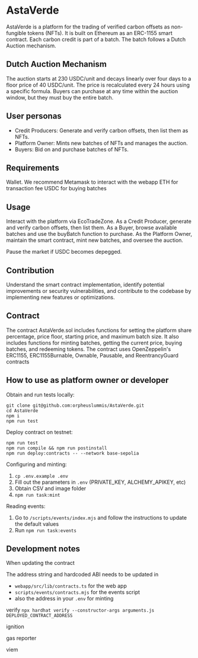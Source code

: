 # AstaVerde

AstaVerde is a platform for the trading of verified carbon offsets as non-fungible tokens (NFTs).
It is built on Ethereum as an ERC-1155 smart contract.
Each carbon credit is part of a batch. The batch follows a Dutch Auction mechanism.

## Dutch Auction Mechanism

The auction starts at 230 USDC/unit and decays linearly over four days to a floor price of 40 USDC/unit. The price is
recalculated every 24 hours using a specific formula. Buyers can purchase at any time within the auction window, but
they must buy the entire batch.

## User personas

- Credit Producers: Generate and verify carbon offsets, then list them as NFTs.
- Platform Owner: Mints new batches of NFTs and manages the auction.
- Buyers: Bid on and purchase batches of NFTs.

## Requirements

Wallet. We recommend Metamask to interact with the webapp
ETH for transaction fee
USDC for buying batches

## Usage

Interact with the platform via EcoTradeZone. As a Credit Producer, generate and verify carbon offsets, then list them.
As a Buyer, browse available batches and use the buyBatch function to purchase. As the Platform Owner, maintain the
smart contract, mint new batches, and oversee the auction.

Pause the market if USDC becomes depegged.

## Contribution

Understand the smart contract implementation, identify potential improvements or security vulnerabilities, and
contribute to the codebase by implementing new features or optimizations.

## Contract

The contract AstaVerde.sol includes functions for setting the platform share percentage, price floor, starting price,
and maximum batch size. It also includes functions for minting batches, getting the current price, buying batches, and
redeeming tokens. The contract uses OpenZeppelin's ERC1155, ERC1155Burnable, Ownable, Pausable, and ReentrancyGuard
contracts


## How to use as platform owner or developer

Obtain and run tests locally:

```shell
git clone git@github.com:orpheuslummis/AstaVerde.git
cd AstaVerde
npm i
npm run test
```

Deploy contract on testnet:

```shell
npm run test
npm run compile && npm run postinstall
npm run deploy:contracts -- --network base-sepolia
```

Configuring and minting:

1. `cp .env.example .env`
2. Fill out the parameters in ``.env`` (PRIVATE_KEY, ALCHEMY_APIKEY, etc)
3. Obtain CSV and image folder
4. `npm run task:mint`


Reading events:

1. Go to `/scripts/events/index.mjs` and follow the instructions to update the default values
2. Run `npm run task:events`


## Development notes

When updating the contract

The address string and hardcoded ABI needs to be updated in
- `webapp/src/lib/contracts.ts` for the web app
- `scripts/events/contracts.mjs` for the events script
- also the address in your `.env` for minting

verify
`npx hardhat verify --constructor-args arguments.js DEPLOYED_CONTRACT_ADDRESS`

ignition

gas reporter

viem
